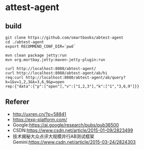 
# attest-agent

## build
```
git clone https://github.com/smartbooks/abtest-agent
cd ./abtest-agent
export RECOMMEND_CONF_DIR=`pwd`

mvn clean package jetty:run
mvn org.mortbay.jetty:maven-jetty-plugin:run

curl http://localhost:8080/abtest-agent/
curl http://localhost:8080/abtest-agent/ab/hi
req:curl http://localhost:8080/abtest-agent/ab/query?k=1&v=1,2,3&k=3,6,9&p=open
rep:{"data":{"p":["open"],"v":["1,2,3"],"k":["1","3,6,9"]}}
```

## Referer
- http://uxren.cn/?p=58841
- https://exp-platform.com/
- Google:https://ai.google/research/pubs/pub36500
- CSDN:https://www.csdn.net/article/2015-01-09/2823499
- 技术揭秘大众点评大规模并行AB测试框架Gemini:https://www.csdn.net/article/2015-03-24/2824303